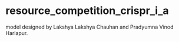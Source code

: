 # resource_competition_crispr_i_a



model designed by Lakshya Lakshya Chauhan and Pradyumna Vinod Harlapur.


